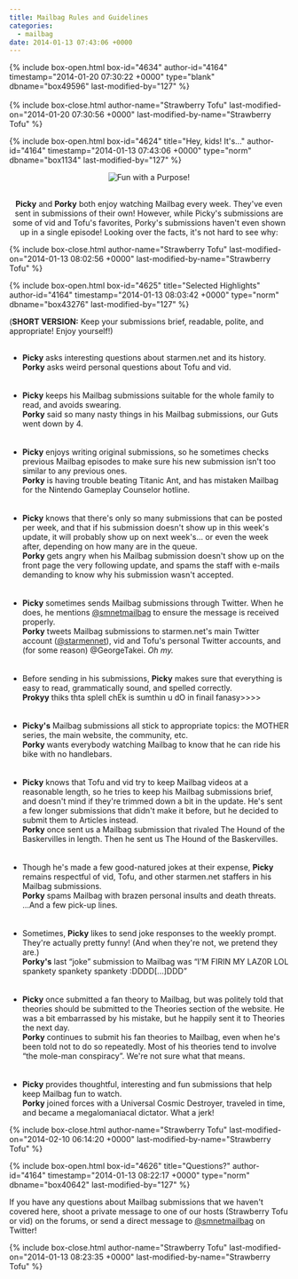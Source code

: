```yaml
---
title: Mailbag Rules and Guidelines
categories:
  - mailbag
date: 2014-01-13 07:43:06 +0000
---
```

{% include box-open.html box-id="4634" author-id="4164" timestamp="2014-01-20 07:30:22 +0000" type="blank" dbname="box49596" last-modified-by="127" %}
<br />
<br />
{% include box-close.html author-name="Strawberry Tofu" last-modified-on="2014-01-20 07:30:56 +0000" last-modified-by-name="Strawberry Tofu" %}

{% include box-open.html box-id="4624" title="Hey, kids! It's..." author-id="4164" timestamp="2014-01-13 07:43:06 +0000" type="norm" dbname="box1134" last-modified-by="127" %}
<center><IMG SRC= "http - //starmen.net/mailbag/guidelines.png" ALT="Fun with a Purpose!"/></center>
<br/>
<p style="text-align: center;"><b>Picky</b> and <b>Porky</b> both enjoy watching Mailbag every week. They've even sent in submissions of their own! However, while Picky's submissions are some of vid and Tofu's favorites, Porky's submissions haven't even shown up in a single episode! Looking over the facts, it's not hard to see why:</p>
{% include box-close.html author-name="Strawberry Tofu" last-modified-on="2014-01-13 08:02:56 +0000" last-modified-by-name="Strawberry Tofu" %}

{% include box-open.html box-id="4625" title="Selected Highlights" author-id="4164" timestamp="2014-01-13 08:03:42 +0000" type="norm" dbname="box43276" last-modified-by="127" %}
<p>(<b>SHORT VERSION:</b> Keep your submissions brief, readable, polite, and appropriate! Enjoy yourself!)
<br/>
<br/>
<ul>
<li><b>Picky</b> asks interesting questions about starmen.net and its history.<br/>
<b>Porky</b> asks weird personal questions about Tofu and vid.</li>
<br/>
<br/>
<li><b>Picky</b> keeps his Mailbag submissions suitable for the whole family to read, and avoids swearing.<br/>
<b>Porky</b> said so many nasty things in his Mailbag submissions, our Guts went down by 4.</li>
<br/>
<br/>
<li><b>Picky</b> enjoys writing original submissions, so he sometimes checks previous Mailbag episodes to make sure his new submission isn't too similar to any previous ones.<br/>
<b>Porky</b> is having trouble beating Titanic Ant, and has mistaken Mailbag for the Nintendo Gameplay Counselor hotline.</li>
<br/>
<br/>
<li><b>Picky</b> knows that there's only so many submissions that can be posted per week, and that if his submission doesn't show up in this week's update, it will probably show up on next week's... or even the week after, depending on how many are in the queue.<br/>
<b>Porky</b> gets angry when his Mailbag submission doesn't show up on the front page the very following update, and spams the staff with e-mails demanding to know why his submission wasn't accepted.</li>
<br/>
<br/>
<li><b>Picky</b> sometimes sends Mailbag submissions through Twitter. When he does, he mentions <a href="https://twitter.com/smnetmailbag">@smnetmailbag</a> to ensure the message is received properly.<br/>
<b>Porky</b> tweets Mailbag submissions to starmen.net's main Twitter account (<a href="https://twitter.com/starmennet">@starmennet</a>), vid and Tofu's personal Twitter accounts, and (for some reason) @GeorgeTakei. <i>Oh my.</i> </li>
<br/>
<br/>
<li>Before sending in his submissions, <b>Picky</b> makes sure that everything is easy to read, grammatically sound, and spelled correctly.<br/>
<b>Prokyy</b> thiks thta splell chEk is sumthin u dO in finail fanasy>>>> </li>
<br/>
<br/>
<li><b>Picky's</b> Mailbag submissions all stick to appropriate topics: the MOTHER series, the main website, the community, etc. <br/>
<b>Porky</b> wants everybody watching Mailbag to know that he can ride his bike with no handlebars.</li>
<br/>
<br/>
<li><b>Picky</b> knows that Tofu and vid try to keep Mailbag videos at a reasonable length, so he tries to keep his Mailbag submissions brief, and doesn't mind if they're trimmed down a bit in the update. He's sent a few longer submissions that didn't make it before, but he decided to submit them to Articles instead.<br/>
<b>Porky</b> once sent us a  Mailbag submission that rivaled The Hound of the Baskervilles in length. Then he sent us The Hound of the Baskervilles.</li>
<br/>
<br/>
<li>Though he's made a few good-natured jokes at their expense, <b>Picky</b> remains respectful of vid, Tofu, and other starmen.net staffers in his Mailbag submissions.<br/>
<b>Porky</b> spams Mailbag with brazen personal insults and death threats. ...And a few pick-up lines.</li>
<br/>
<br/>
<li>Sometimes, <b>Picky</b> likes to send joke responses to the weekly prompt. They're actually pretty funny! (And when they're not, we pretend they are.)<br/>
<b>Porky's</b> last “joke” submission to Mailbag was “I'M FIRIN MY LAZ0R LOL spankety spankety spankety :DDDD[...]DDD”</li>
<br/>
<br/>
<li><b>Picky</b> once submitted a fan theory to Mailbag, but was politely told that theories should be submitted to the Theories section of the website. He was a bit embarrassed by his mistake, but he happily sent it to Theories the next day.<br/>
<b>Porky</b> continues to submit his fan theories to Mailbag, even when he's been told not to do so repeatedly. Most of his theories tend to involve “the mole-man conspiracy”. We're not sure what that means.</li>
<br/>
<br/>
<li><b>Picky</b> provides thoughtful, interesting and fun submissions that help keep Mailbag fun to watch.<br/>
<b>Porky</b> joined forces with a Universal Cosmic Destroyer, traveled in time, and became a megalomaniacal dictator. What a jerk!</li>
</ul>
</p>

{% include box-close.html author-name="Strawberry Tofu" last-modified-on="2014-02-10 06:14:20 +0000" last-modified-by-name="Strawberry Tofu" %}

{% include box-open.html box-id="4626" title="Questions?" author-id="4164" timestamp="2014-01-13 08:22:17 +0000" type="norm" dbname="box40642" last-modified-by="127" %}
<p>If you have any questions about Mailbag submissions that we haven't covered here, shoot a private message to one of our hosts (Strawberry Tofu or vid) on the forums, or send a direct message to <a href="https://twitter.com/smnetmailbag">@smnetmailbag</a> on Twitter!</p>
{% include box-close.html author-name="Strawberry Tofu" last-modified-on="2014-01-13 08:23:35 +0000" last-modified-by-name="Strawberry Tofu" %}
